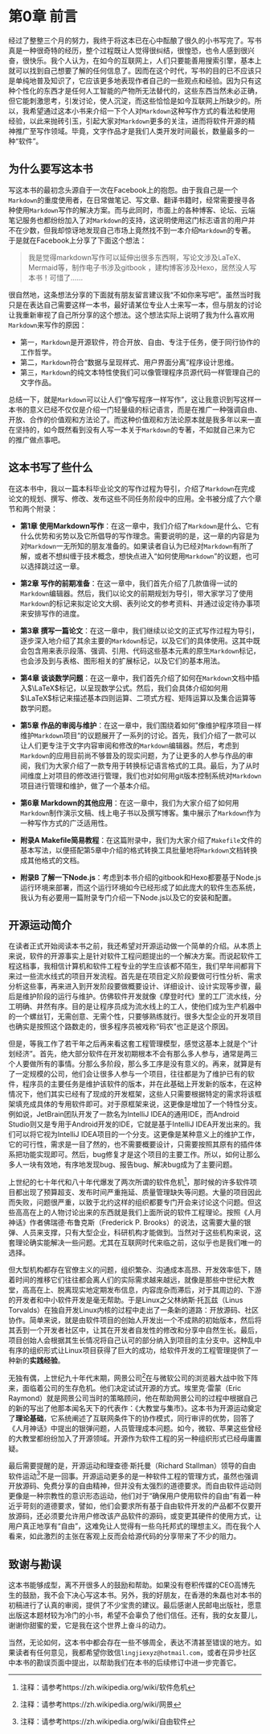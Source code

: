 # 第0章 前言

经过了整整三个月的努力，我终于将这本已在心中酝酿了很久的小书写完了。写书真是一种很奇特的经历，整个过程既让人觉得很纠结，很惶恐，也令人感到很兴奋，很快乐。我个人认为，在如今的互联网上，人们只要能善用搜索引擎，基本上就可以找到自己想要了解的任何信息了。因而在这个时代，写书的目的已不应该只是单纯地普及知识了，它应该更多地表现作者自己的一些观点和经验。因为只有这种个性化的东西才是任何人工智能的产物所无法替代的，这些东西当然未必正确，但它能刺激思考，引发讨论，使人沉淀，而这些恰恰是如今互联网上所缺少的。所以，我希望通过这本小书来介绍一下个人对`Markdown`这种写作方式的看法和使用经验，以此来抛砖引玉，引起大家对`Markdown`更多的关注，进而将软件开源的精神推广至写作领域。毕竟，文字作品才是我们人类开发时间最长，数量最多的一种“软件”。

## 为什么要写这本书

写这本书的最初念头源自于一次在Facebook上的抱怨。由于我自己是一个`Markdown`的重度使用者，在日常做笔记、写文章、翻译书籍时，经常需要搜寻各种使用`Markdown`写作的解决方案。而与此同时，市面上的各种博客、论坛、云端笔记服务也都纷纷加入了对`Markdown`的支持，这说明使用这门标志语言的用户并不在少数，但我却惊讶地发现自己市场上竟然找不到一本介绍`Markdown`的专著。于是就在Facebook上分享了下面这个想法：

> 我是觉得markdown写作可以延伸出很多东西啊，写论文涉及LaTeX、Mermaid等，制作电子书涉及gitbook ，建构博客涉及Hexo，居然没人写本书！可惜了……

很自然地，这条想法分享的下面就有朋友留言建议我“不如你来写吧”。虽然当时我只是在表达自己需要这样一本书，最好请某位专业人士来写一本，但与朋友的讨论让我重新审视了自己所分享的这个想法。这个想法实际上说明了我为什么喜欢用`Markdown`来写作的原因：

- 第一，`Markdown`是开源软件，符合开放、自由、专注于任务，便于同行协作的工作哲学。
- 第二，`Markdown`符合“数据与呈现样式、用户界面分离”程序设计思维。
- 第三，`Markdown`的纯文本特性使我们可以像管理程序员源代码一样管理自己的文字作品。

总结一下，就是`Markdown`可以让人们“像写程序一样写作”，这让我意识到写这样一本书的意义已经不仅仅是介绍一门轻量级的标记语言，而是在推广一种强调自由、开放、合作的价值观和方法论了。而这种价值观和方法论原本就是我多年以来一直在坚持的，如今既然看到没有人写一本关于`Markdown`的专著，不如就自己来为它的推广做点事吧。

## 这本书写了些什么

在这本书中，我以一篇本科毕业论文的写作过程为导引，介绍了`Markdown`在完成论文的规划、撰写、修改、发布这些不同任务阶段中的应用。全书被分成了六个章节和两个附录：

- **第1章 使用Markdown写作**：在这一章中，我们介绍了`Markdown`是什么、它有什么优势和劣势以及它所倡导的写作理念。需要说明的是，这一章的内容是为对`Markdown`一无所知的朋友准备的。如果读者自认为已经对`Markdown`有所了解，或者不想纠缠于技术概念，想快点进入“如何使用`Markdown`”的议题，也可以选择跳过这一章。

- **第2章 写作的前期准备**：在这一章中，我们首先介绍了几款值得一试的`Markdown`编辑器。然后，我们以论文的前期规划为导引，带大家学习了使用`Markdown`的标记来拟定论文大纲、表列论文的参考资料、并通过设定待办事项来安排写作的进度。

- **第3章 撰写一篇论文**：在这一章中，我们继续以论文的正式写作过程为导引，逐步深入地介绍了其余主要的`Markdown`标记，以及它们的具体使用。这其中既会包含用来表示段落、强调、引用、代码这些基本元素的原生`Markdown`标记，也会涉及到与表格、图形相关的扩展标记，以及它们的基本用法。

- **第4章 谈谈数学问题**：在这一章中，我们首先介绍了如何在`Markdown`文档中插入$\LaTeX$标记，以呈现数学公式。然后，我们会具体介绍如何用$\LaTeX$标记来描述基本四则运算、二项式方程、矩阵运算以及集合运算等数学问题。

- **第5章 作品的审阅与维护**：在这一章中，我们围绕着如何”像维护程序项目一样维护`Markdown`项目“的议题展开了一系列的讨论。首先，我们介绍了一款可以让人们更专注于文字内容审阅和修改的`Markdown`编辑器。然后，考虑到`Markdown`的应用目前尚不够普及的现实问题，为了让更多的人参与作品的审阅，我们为大家介绍了一款专用于转换标记语言格式的工具。最后，为了从时间维度上对项目的修改进行管理，我们也对如何用git版本控制系统对`Markdown`项目进行管理和维护，做了一个基本介绍。

- **第6章 Markdown的其他应用**：在这一章中，我们为大家介绍了如何用`Markdown`制作演示文稿、线上电子书以及撰写博客。集中展示了`Markdown`作为一种写作方式的广泛适用性。

- **附录A Makefile简易教程**：在这篇附录中，我们为大家介绍了`Makefile`文件的基本写法，以便搭配第5章中介绍的格式转换工具批量地将`Markdown`文档转换成其他格式的文档。

- **附录B 了解一下Node.js**：考虑到本书介绍的gitbook和Hexo都要基于Node.js运行环境来部署，而这个运行环境如今已经形成了如此庞大的软件生态系统，我认为有必要用一篇附录专门介绍一下Node.js以及它的安装和配置。

## 开源运动简介

在读者正式开始阅读本书之前，我还希望对开源运动做一个简单的介绍。从本质上来说，软件的开源事实上是针对软件工程问题提出的一个解决方案。而说起软件工程这档事，我相信计算机和软件工程专业的学生应该都不陌生，我们早年间都背下来过一些流水线式的项目开发流程。首先是在项目定义阶段要做可行性分析、需求分析这些事，再来进入到开发阶段要做概要设计、详细设计、设计实现等步骤，最后是维护阶段的运行与维护。仿佛软件开发就像《摩登时代》里的工厂流水线，分工明确、井然有序。目的是让程序员成为流水线上的工人，使他们成为生产机器中的一个螺丝钉，无需创意、无需个性，只要够熟练就行。很多大型企业的开发项目也确实是按照这个路数走的，很多程序员被戏称“码农”也正是这个原因。

但是，等我工作了若干年之后再来看这套工程管理模型，感觉这基本上就是个“计划经济”。首先，绝大部分软件在开发初期根本不会有那么多人参与，通常是两三个人要做所有的事情。分那么多阶段，那么多工序是没有意义的。再来，就算是有了一定规模的公司，他们会让很多人参与一个项目，往往都是为了维护已有的软件，程序员的主要任务是维护该软件的版本，并在此基础上开发新的版本，在这种情况下，他们其实已经有了现成的开发框架，这些人只需要根据特定的需求将该框架填充成具体的专用软件即可。对于原框架来说，这更像是增加了一个特性分支。例如说，JetBrain团队开发了一款名为IntelliJ IDEA的通用IDE，而Android Studio则又是专用于Android开发的IDE，它就是基于IntelliJ IDEA开发出来的。我们可以将它视为IntelliJ IDEA项目的一个分支。这更像是某种意义上的维护工作，它的可行性，需求是一目了然的，也不需要概要设计，只需要按照其原有的插件体系把功能实现即可。然后，bug修复才是这个项目的主要工作。所以，如何让那么多人一块有效地，有序地发现bug、报告bug、解决bug成为了主要问题。

上世纪的七十年代和八十年代爆发了两次所谓的软件危机[^1]，那时候的许多软件项目都出现了预算超支、发布时间严重拖延、质量管理缺失等问题。大量的项目因此而失败，问题很严重，以致于北约这样的组织都要专门开会来讨论这个问题。但这些高高在上的人物讨论出来的东西就是我们上面所说的软件工程理论。按照《人月神话》作者佛瑞德·布鲁克斯（Frederick P. Brooks）的说法，这需要大量的银弹、人员来支撑，只有大型企业，科研机构才能做到。当然对于这些机构来说，这套理论确实能解决一些问题。尤其在互联网时代来临之前，这似乎也是我们唯一的选择。

但大型机构都存在官僚主义的问题，组织繁杂、沟通成本高昂、开发效率低下，随着时间的推移它们往往都会离人们的实际需求越来越远，就像是那些中世纪大教堂，高高在上、脱离现实地定期发布信息，内容庞杂而滞后，对于其周边的、下游的开发者和中小软件开发是毫无帮助。于是Linux之父林纳斯·托瓦兹（Linus Torvalds）在独自开发Linux内核的过程中走出了一条新的道路：开放源码、社区协作。简单来说，就是由软件项目的创始人开发出一个不成熟的初始版本，然后将其丢到一个开发者社区中，让其在开发者自发性的修改和分享中自然生长。最后，项目创始人会根据其生长情况将自己认可的部分纳入到项目的主分支中。这种乱中有序的组织形式让Linux项目获得了巨大的成功，给软件开发的工程管理提供了一种新的**实践经验**。

无独有偶，上世纪九十年代末期，网景公司[^2]在与微软公司的浏览器大战中败下阵来，面临着公司的生存危机。他们决定试试开源的方式。埃里克·雷蒙（Eric Raymond）就是网景公司当时的策略顾问，他在帮助网景公司的过程中根据自己的新的写出了他那本闻名天下的代表作：《大教堂与集市》。这本书为开源运动奠定了**理论基础**，它系统阐述了互联网条件下的协作模式，同行审评的优势，回答了《人月神话》中提出的银弹问题，人员管理成本问题。如今，微软、苹果这些曾经的大教堂都纷纷加入了开源领域。开源作为软件工程的另一种组织形式已经毋庸置疑。

最后需要提醒的是，开源运动和理查德·斯托曼（Richard Stallman）领导的自由软件运动[^3]不是一回事。开源运动更多的是一种软件工程的管理方式，虽然也强调开放源码、免费分享的自由精神，但并没有太强烈的道德要求。而自由软件运动则更像是一种宗教性的意识形态运动，他们对于“确保用户使用软件的自由”有着一种近乎苛刻的道德要求，譬如，他们会要求所有基于自由软件开发的产品都不仅要开放源码，还必须要允许用户修改该产品软件的源码，或变更其硬件的使用方式，让用户真正地享有“自由”，这难免让人觉得有一些乌托邦式的理想主义。而在我个人看来，如此激烈的主张在客观上反而会给源代码的分享带来了不少的阻力。

## 致谢与勘误

这本书能够成型，离不开很多人的鼓励和帮助。如果没有卷积传媒的CEO高博先生的鼓励，我不会下决心写这本书。另外，我的好朋友，在香港的朱磊也对本书的初稿进行了认真的审阅，提供了不少宝贵的建议。最后感谢人民邮电出版社，愿意出版这本题材较为冷门的小书，希望不会辜负了他们信任。还有，我的女友蔓儿，谢谢你甜蜜的爱，它是我在这个世界上奋斗的动力。

当然，无论如何，这本书中都会存在一些不够周全，表达不清甚至错误的地方。如果读者有任何意见，我都希望你致信`lingjiexyz@hotmail.com`，或者在异步社区中本书的勘误页面中提出，以帮助我们在本书的后续修订中进一步完善它。

<!--以下是注释区-->

[^1]:注释：请参考https://zh.wikipedia.org/wiki/软件危机
[^2]:注释：请参考https://zh.wikipedia.org/wiki/网景
[^3]:注释：请参考https://zh.wikipedia.org/wiki/自由软件
